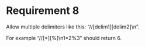 Requirement 8
=============

Allow multiple delimiters like this: “//\[delim1]\[delim2]\n”.

For example “//\[\*]\[%]\n1\*2%3” should return 6.